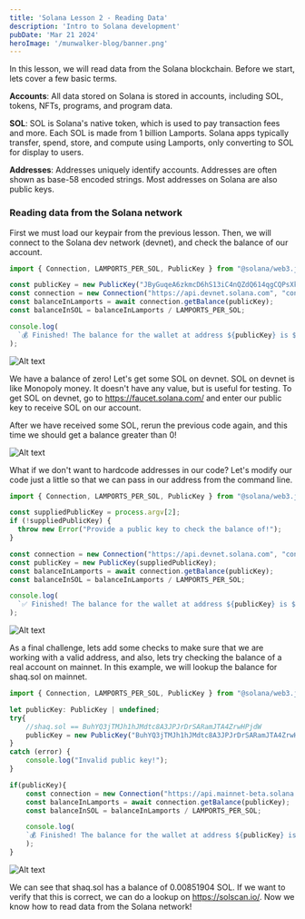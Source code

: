 ```yaml
---
title: 'Solana Lesson 2 - Reading Data'
description: 'Intro to Solana development'
pubDate: 'Mar 21 2024'
heroImage: '/munwalker-blog/banner.png'
---
```


In this lesson, we will read data from the Solana blockchain. Before we start, lets cover a few basic terms.

**Accounts**: All data stored on Solana is stored in accounts, including SOL, tokens, NFTs, programs, and program data.

**SOL**: SOL is Solana's native token, which is used to pay transaction fees and more. Each SOL is made from 1 billion Lamports. Solana apps typically transfer, spend, store, and compute using Lamports, only converting to SOL for display to users.

**Addresses**: Addresses uniquely identify accounts. Addresses are often shown as base-58 encoded strings. Most addresses on Solana are also public keys.

### Reading data from the Solana network

First we must load our keypair from the previous lesson. Then, we will connect to the Solana dev network (devnet), and check the balance of our account.

```javascript
import { Connection, LAMPORTS_PER_SOL, PublicKey } from "@solana/web3.js";

const publicKey = new PublicKey("JByGuqeA6zkmcD6hS13iC4nQZdQ614qgCQPsXkvWaemu");
const connection = new Connection("https://api.devnet.solana.com", "confirmed");
const balanceInLamports = await connection.getBalance(publicKey);
const balanceInSOL = balanceInLamports / LAMPORTS_PER_SOL;

console.log(
  `💰 Finished! The balance for the wallet at address ${publicKey} is ${balanceInSOL}!`
);
```

![Alt text](/munwalker-blog/solana/lesson2/1.png)

We have a balance of zero! Let's get some SOL on devnet. SOL on devnet is like Monopoly money. It doesn't have any value, but is useful for testing. To get SOL on devnet, go to https://faucet.solana.com/ and enter our public key to receive SOL on our account.

After we have received some SOL, rerun the previous code again, and this time we should get a balance greater than 0!

![Alt text](/munwalker-blog/solana/lesson2/2.png)

What if we don't want to hardcode addresses in our code? Let's modify our code just a little so that we can pass in our address from the command line.

```javascript
import { Connection, LAMPORTS_PER_SOL, PublicKey } from "@solana/web3.js";

const suppliedPublicKey = process.argv[2];
if (!suppliedPublicKey) {
  throw new Error("Provide a public key to check the balance of!");
}

const connection = new Connection("https://api.devnet.solana.com", "confirmed");
const publicKey = new PublicKey(suppliedPublicKey);
const balanceInLamports = await connection.getBalance(publicKey);
const balanceInSOL = balanceInLamports / LAMPORTS_PER_SOL;

console.log(
  `✅ Finished! The balance for the wallet at address ${publicKey} is ${balanceInSOL}!`
);
```

![Alt text](/munwalker-blog/solana/lesson2/3.png)

As a final challenge, lets add some checks to make sure that we are working with a valid address, and also, lets try checking the balance of a real account on mainnet. In this example, we will lookup the balance for shaq.sol on mainnet.

```javascript
import { Connection, LAMPORTS_PER_SOL, PublicKey } from "@solana/web3.js";

let publicKey: PublicKey | undefined;
try{
    //shaq.sol == BuhYQ3jTMJh1hJMdtc8A3JPJrDrSARamJTA4ZrwHPjdW
    publicKey = new PublicKey("BuhYQ3jTMJh1hJMdtc8A3JPJrDrSARamJTA4ZrwHPjdW");
}
catch (error) {
    console.log("Invalid public key!");
}

if(publicKey){
    const connection = new Connection("https://api.mainnet-beta.solana.com", "confirmed");
    const balanceInLamports = await connection.getBalance(publicKey);
    const balanceInSOL = balanceInLamports / LAMPORTS_PER_SOL;

    console.log(
    `💰 Finished! The balance for the wallet at address ${publicKey} is ${balanceInSOL}!`
    );
}
```

![Alt text](/munwalker-blog/solana/lesson2/4.png)

We can see that shaq.sol has a balance of 0.00851904 SOL. If we want to verify that this is correct, we can do a lookup on https://solscan.io/. Now we know how to read data from the Solana network!